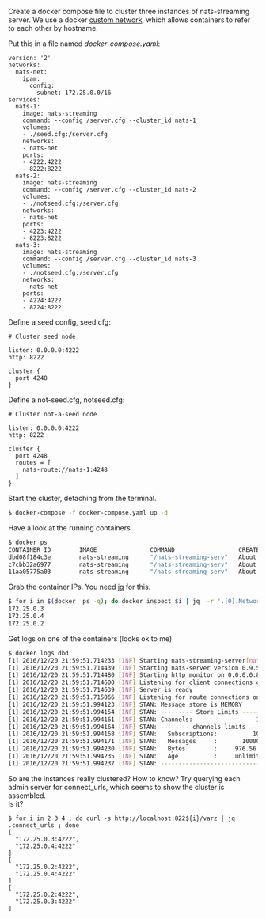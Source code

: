 Create a docker compose file to cluster three instances of
nats-streaming server.  We use a docker [custom
network](https://docs.docker.com/engine/reference/commandline/network_create/),
which allows containers to refer to each other by hostname.

Put this in a file named *docker-compose.yaml*:

```
version: '2'
networks:
  nats-net:
    ipam:
      config:
      - subnet: 172.25.0.0/16
services:
  nats-1:
    image: nats-streaming
    command: --config /server.cfg --cluster_id nats-1
    volumes:
    - ./seed.cfg:/server.cfg
    networks:
    - nats-net
    ports:
    - 4222:4222
    - 8222:8222
  nats-2:
    image: nats-streaming
    command: --config /server.cfg --cluster_id nats-2
    volumes:
    - ./notseed.cfg:/server.cfg
    networks:
    - nats-net
    ports:
    - 4223:4222
    - 8223:8222
  nats-3:
    image: nats-streaming
    command: --config /server.cfg --cluster_id nats-3
    volumes: 
    - ./notseed.cfg:/server.cfg 
    networks: 
    - nats-net 
    ports:
    - 4224:4222 
    - 8224:8222
```

Define a seed config, seed.cfg:

```
# Cluster seed node

listen: 0.0.0.0:4222
http: 8222

cluster {
  port 4248
}
```

Define a not-seed.cfg, notseed.cfg:

```
# Cluster not-a-seed node

listen: 0.0.0.0:4222
http: 8222

cluster {
  port 4248
  routes = [
    nats-route://nats-1:4248
  ]
}
```

Start the cluster, detaching from the terminal.


```bash
$ docker-compose -f docker-compose.yaml up -d
```

Have a look at the running containers


```bash
$ docker ps
CONTAINER ID        IMAGE               COMMAND                  CREATED             STATUS              PORTS                                            NAMES
dbd08f184c3e        nats-streaming      "/nats-streaming-serv"   About an hour ago   Up About an hour    0.0.0.0:4223->4222/tcp, 0.0.0.0:8223->8222/tcp   clustering_nats-2_1
c7cbb32a6977        nats-streaming      "/nats-streaming-serv"   About an hour ago   Up About an hour    0.0.0.0:4224->4222/tcp, 0.0.0.0:8224->8222/tcp   clustering_nats-3_1
11aa05775a03        nats-streaming      "/nats-streaming-serv"   About an hour ago   Up About an hour    0.0.0.0:4222->4222/tcp, 0.0.0.0:8222->8222/tcp   clustering_nats-1_1
```

Grab the container IPs.  You need [jq](https://stedolan.github.io/jq/) for this.

```bash
$ for i in $(docker  ps -q); do docker inspect $i | jq  -r '.[0].NetworkSettings | .Networks | .["clustering_nats-net"].IPAddress'; done 
172.25.0.3
172.25.0.4
172.25.0.2
```

Get logs on one of the containers (looks ok to me)

```bash
$ docker logs dbd
[1] 2016/12/20 21:59:51.714233 [INF] Starting nats-streaming-server[nats-2] version 0.3.4
[1] 2016/12/20 21:59:51.714439 [INF] Starting nats-server version 0.9.5
[1] 2016/12/20 21:59:51.714480 [INF] Starting http monitor on 0.0.0.0:8222
[1] 2016/12/20 21:59:51.714600 [INF] Listening for client connections on 0.0.0.0:4222
[1] 2016/12/20 21:59:51.714639 [INF] Server is ready
[1] 2016/12/20 21:59:51.715066 [INF] Listening for route connections on 0.0.0.0:4248
[1] 2016/12/20 21:59:51.994123 [INF] STAN: Message store is MEMORY
[1] 2016/12/20 21:59:51.994154 [INF] STAN: --------- Store Limits ---------
[1] 2016/12/20 21:59:51.994161 [INF] STAN: Channels:                  100 *
[1] 2016/12/20 21:59:51.994164 [INF] STAN: -------- channels limits -------
[1] 2016/12/20 21:59:51.994168 [INF] STAN:   Subscriptions:          1000 *
[1] 2016/12/20 21:59:51.994171 [INF] STAN:   Messages     :       1000000 *
[1] 2016/12/20 21:59:51.994230 [INF] STAN:   Bytes        :     976.56 MB *
[1] 2016/12/20 21:59:51.994235 [INF] STAN:   Age          :     unlimited *
[1] 2016/12/20 21:59:51.994237 [INF] STAN: --------------------------------
```

So are the instances really clustered?  How to know?  Try querying each admin server for connect_urls, which seems to show the cluster is assembled.  
Is it?  

```
$ for i in 2 3 4 ; do curl -s http://localhost:822${i}/varz | jq .connect_urls ; done
[
  "172.25.0.3:4222",
  "172.25.0.4:4222"
]
[
  "172.25.0.2:4222",
  "172.25.0.4:4222"
]
[
  "172.25.0.2:4222",
  "172.25.0.3:4222"
]
```
